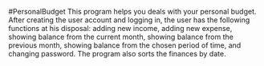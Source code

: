#PersonalBudget
This program helps you deals with your personal budget.
After creating the user account and logging in, the user has the following functions at his disposal: adding new income, adding new expense, showing balance from the current month, showing balance from the previous month, showing balance from the chosen period of time, and changing password. The program also sorts the finances by date.